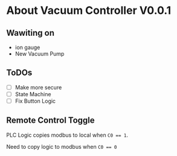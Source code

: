 # About Vacuum Controller V0.0.1

## Wawiting on

- ion gauge
- New Vacuum Pump

## ToDOs

- [ ] Make more secure
- [ ] State Machine
- [ ] Fix Button Logic

## Remote Control Toggle

PLC Logic copies modbus to local when `C0 == 1`. 

Need to copy logic to modbus when `C0 == 0`